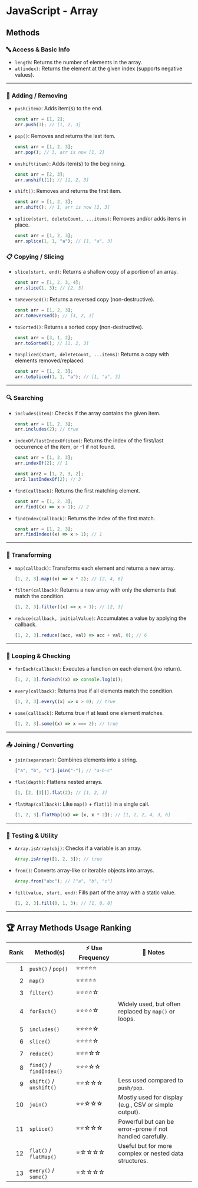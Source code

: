# JavaScript - Array

## Methods

### 🔤 **Access & Basic Info**

- `length`: Returns the number of elements in the array.
- `at(index)`: Returns the element at the given index (supports negative values).

---

### 🧹 **Adding / Removing**

- `push(item)`: Adds item(s) to the end.

  ```js
  const arr = [1, 2];
  arr.push(3); // [1, 2, 3]
  ```

- `pop()`: Removes and returns the last item.

  ```js
  const arr = [1, 2, 3];
  arr.pop(); // 3, arr is now [1, 2]
  ```

- `unshift(item)`: Adds item(s) to the beginning.

  ```js
  const arr = [2, 3];
  arr.unshift(1); // [1, 2, 3]
  ```

- `shift()`: Removes and returns the first item.

  ```js
  const arr = [1, 2, 3];
  arr.shift(); // 1, arr is now [2, 3]
  ```

- `splice(start, deleteCount, ...items)`: Removes and/or adds items in place.

  ```js
  const arr = [1, 2, 3];
  arr.splice(1, 1, "a"); // [1, "a", 3]
  ```

### 📋 **Copying / Slicing**

- `slice(start, end)`: Returns a shallow copy of a portion of an array.

  ```js
  const arr = [1, 2, 3, 4];
  arr.slice(1, 3); // [2, 3]
  ```

- `toReversed()`: Returns a reversed copy (non-destructive).

  ```js
  const arr = [1, 2, 3];
  arr.toReversed(); // [3, 2, 1]
  ```

- `toSorted()`: Returns a sorted copy (non-destructive).

  ```js
  const arr = [3, 1, 2];
  arr.toSorted(); // [1, 2, 3]
  ```

- `toSpliced(start, deleteCount, ...items)`: Returns a copy with elements removed/replaced.

  ```js
  const arr = [1, 2, 3];
  arr.toSpliced(1, 1, "a"); // [1, "a", 3]
  ```

---

### 🔍 **Searching**

- `includes(item)`: Checks if the array contains the given item.

  ```js
  const arr = [1, 2, 3];
  arr.includes(2); // true
  ```

- `indexOf/lastIndexOf(item)`: Returns the index of the first/last occurrence of the item, or -1 if not found.

  ```js
  const arr = [1, 2, 3];
  arr.indexOf(2); // 1

  const arr2 = [1, 2, 3, 2];
  arr2.lastIndexOf(2); // 3
  ```

- `find(callback)`: Returns the first matching element.

  ```js
  const arr = [1, 2, 3];
  arr.find((x) => x > 1); // 2
  ```

- `findIndex(callback)`: Returns the index of the first match.

  ```js
  const arr = [1, 2, 3];
  arr.findIndex((x) => x > 1); // 1
  ```

---

### 🔧 **Transforming**

- `map(callback)`: Transforms each element and returns a new array.

  ```js
  [1, 2, 3].map((x) => x * 2); // [2, 4, 6]
  ```

- `filter(callback)`: Returns a new array with only the elements that match the condition.

  ```js
  [1, 2, 3].filter((x) => x > 1); // [2, 3]
  ```

- `reduce(callback, initialValue)`: Accumulates a value by applying the callback.

  ```js
  [1, 2, 3].reduce((acc, val) => acc + val, 0); // 6
  ```

---

### 🔁 **Looping & Checking**

- `forEach(callback)`: Executes a function on each element (no return).

  ```js
  [1, 2, 3].forEach((x) => console.log(x));
  ```

- `every(callback)`: Returns true if all elements match the condition.

  ```js
  [1, 2, 3].every((x) => x > 0); // true
  ```

- `some(callback)`: Returns true if at least one element matches.

  ```js
  [1, 2, 3].some((x) => x === 2); // true
  ```

---

### 📤 **Joining / Converting**

- `join(separator)`: Combines elements into a string.

  ```js
  ["a", "b", "c"].join("-"); // "a-b-c"
  ```

- `flat(depth)`: Flattens nested arrays.

  ```js
  [1, [2, [3]]].flat(2); // [1, 2, 3]
  ```

- `flatMap(callback)`: Like `map()` + `flat(1)` in a single call.

  ```js
  [1, 2, 3].flatMap((x) => [x, x * 2]); // [1, 2, 2, 4, 3, 6]
  ```

---

### 🧪 **Testing & Utility**

- `Array.isArray(obj)`: Checks if a variable is an array.

  ```js
  Array.isArray([1, 2, 3]); // true
  ```

- `from()`: Converts array-like or iterable objects into arrays.

  ```js
  Array.from("abc"); // ["a", "b", "c"]
  ```

- `fill(value, start, end)`: Fills part of the array with a static value.

  ```js
  [1, 2, 3].fill(0, 1, 3); // [1, 0, 0]
  ```

---

## 🏆 Array Methods Usage Ranking

| Rank | Method(s)                | ⚡️ Use Frequency | 📌 Notes                                                  |
| ---: | ------------------------ | ----------------- | --------------------------------------------------------- |
|    1 | `push()` / `pop()`       | ⭐⭐⭐⭐⭐        |                                                           |
|    2 | `map()`                  | ⭐⭐⭐⭐⭐        |                                                           |
|    3 | `filter()`               | ⭐⭐⭐⭐☆         |                                                           |
|    4 | `forEach()`              | ⭐⭐⭐⭐☆         | Widely used, but often replaced by `map()` or loops.      |
|    5 | `includes()`             | ⭐⭐⭐⭐☆         |                                                           |
|    6 | `slice()`                | ⭐⭐⭐⭐☆         |                                                           |
|    7 | `reduce()`               | ⭐⭐⭐☆☆          |                                                           |
|    8 | `find()` / `findIndex()` | ⭐⭐⭐☆☆          |
|    9 | `shift()` / `unshift()`  | ⭐⭐☆☆☆           | Less used compared to `push/pop`.                         |
|   10 | `join()`                 | ⭐⭐☆☆☆           | Mostly used for display (e.g., CSV or simple output).     |
|   11 | `splice()`               | ⭐⭐☆☆☆           | Powerful but can be error-prone if not handled carefully. |
|   12 | `flat()` / `flatMap()`   | ⭐☆☆☆☆            | Useful but for more complex or nested data structures.    |
|   13 | `every()` / `some()`     | ⭐☆☆☆☆            |                                                           |

